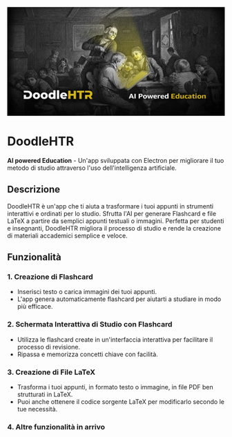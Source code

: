 <img src="app/images/banner/banner.jpg">

# DoodleHTR
**AI powered Education** - Un'app sviluppata con Electron per migliorare il tuo metodo di studio attraverso l'uso dell'intelligenza artificiale.

## Descrizione

DoodleHTR è un'app che ti aiuta a trasformare i tuoi appunti in strumenti interattivi e ordinati per lo studio. Sfrutta l'AI per generare Flashcard e file LaTeX a partire da semplici appunti testuali o immagini. Perfetta per studenti e insegnanti, DoodleHTR migliora il processo di studio e rende la creazione di materiali accademici semplice e veloce.

## Funzionalità

### 1. Creazione di Flashcard
- Inserisci testo o carica immagini dei tuoi appunti.
- L'app genera automaticamente flashcard per aiutarti a studiare in modo più efficace.

### 2. Schermata Interattiva di Studio con Flashcard
- Utilizza le flashcard create in un'interfaccia interattiva per facilitare il processo di revisione.
- Ripassa e memorizza concetti chiave con facilità.

### 3. Creazione di File LaTeX
- Trasforma i tuoi appunti, in formato testo o immagine, in file PDF ben strutturati in LaTeX.
- Puoi anche ottenere il codice sorgente LaTeX per modificarlo secondo le tue necessità.

### 4. Altre funzionalità in arrivo
